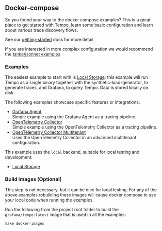 ## Docker-compose

So you found your way to the docker compose examples?  This is a great place to
get started with Tempo, learn some basic configuration and learn about various
trace discovery flows.

See our [getting-started](https://grafana.com/docs/tempo/next/getting-started/docker-example/) docs for more detail.

If you are interested in more complex configuration we would recommend the [tanka/jsonnet examples](../tk/readme.md).

### Examples

The easiest example to start with is [Local Storage](local/readme.md): this example will run Tempo as a single binary
together with the synthetic-load-generator, to generate traces, and Grafana, to query Tempo.  Data is stored locally on
disk. 

The following examples showcase specific features or integrations:

- [Grafana Agent](agent/readme.md)  
  Simple example using the Grafana Agent as a tracing pipeline.
- [OpenTelemetry Collector](otel-collector/readme.md)  
  Simple example using the OpenTelemetry Collector as a tracing pipeline.
- [OpenTelemetry Collector Multitenant](otel-collector-multitenant/readme.md)  
  Uses the OpenTelemetry Collector in an advanced multitenant configuration.

This example uses the `local` backend, suitable for local testing and development:

- [Local Storage](local/readme.md)  

### Build Images (Optional)

This step is not necessary, but it can be nice for local testing.  For any of the above examples rebuilding these
images will cause docker compose to use your local code when running the examples.

Run the following from the project root folder to build the `grafana/tempo:latest` image that is used in all the examples:

```console
make docker-images
```
